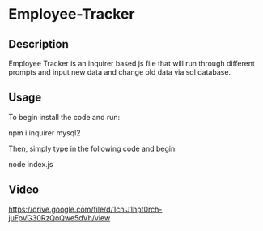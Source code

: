 # Employee-Tracker

## Description

Employee Tracker is an inquirer based js file that will run through different prompts and input new data and change old data via sql database.

## Usage

To begin install the code and run:

npm i inquirer mysql2

Then, simply type in the following code and begin:

node index.js

## Video

https://drive.google.com/file/d/1cnlJ1hpt0rch-juFpVG30RzQoQwe5dVh/view
